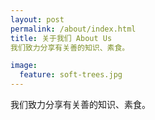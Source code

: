 ```yaml
---
layout: post
permalink: /about/index.html
title: 关于我们 About Us
我们致力分享有关善的知识、素食。

image:
  feature: soft-trees.jpg
---
```


我们致力分享有关善的知识、素食。